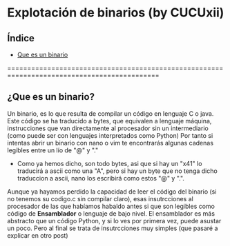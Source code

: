 # Explotación de binarios (by CUCUxii)

## Índice 
- [Que es un binario](#Inicio)





============================================================================================
## ¿Que es un binario?

Un binario, es lo que resulta de compilar un código en lenguaje C o java. Este código se ha traducido a bytes, que equivalen a lenguaje máquina, instrucciones 
que van directamente al procesador sin un intermediario (como puede ser con lenguajes interpretados como Python) Por tanto si intentas abrir un binario con 
nano o vim te encontrarás algunas cadenas legibles entre un lío de "@" y "." 
   - Como ya hemos dicho, son todo bytes, asi que si hay un "x41" lo traducirá a ascii como una "A", pero si hay un byte que no tenga dicho traduccion a ascii, 
   nano los escribirá como  estos "@" y ".".
   
Aunque ya hayamos perdido la capacidad de leer el código del binario (si no tenemos su codigo.c sin compilar claro), esas insutrcciones al procesador de las que
habíamos habaldo antes si que son legibles como código de **Ensamblador** o lenguaje de bajo nivel. El ensamblador es más abstracto que un código Python, 
y si lo ves por primera vez, puede asustar un poco. Pero al final se trata de insutrcciones muy simples (que pasaré a explicar en otro post)


